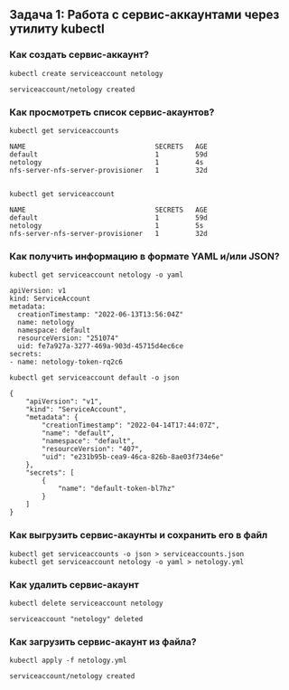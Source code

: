 ## Задача 1: Работа с сервис-аккаунтами через утилиту kubectl

### Как создать сервис-аккаунт?

```
kubectl create serviceaccount netology

serviceaccount/netology created
```

### Как просмотреть список сервис-акаунтов?

```
kubectl get serviceaccounts

NAME                                SECRETS   AGE
default                             1         59d
netology                            1         4s
nfs-server-nfs-server-provisioner   1         32d


kubectl get serviceaccount

NAME                                SECRETS   AGE
default                             1         59d
netology                            1         5s
nfs-server-nfs-server-provisioner   1         32d
```

### Как получить информацию в формате YAML и/или JSON?

```
kubectl get serviceaccount netology -o yaml

apiVersion: v1
kind: ServiceAccount
metadata:
  creationTimestamp: "2022-06-13T13:56:04Z"
  name: netology
  namespace: default
  resourceVersion: "251074"
  uid: fe7a927a-3277-469a-903d-45715d4ec6ce
secrets:
- name: netology-token-rq2c6

```

```
kubectl get serviceaccount default -o json

{
    "apiVersion": "v1",
    "kind": "ServiceAccount",
    "metadata": {
        "creationTimestamp": "2022-04-14T17:44:07Z",
        "name": "default",
        "namespace": "default",
        "resourceVersion": "407",
        "uid": "e231b95b-cea9-46ca-826b-8ae03f734e6e"
    },
    "secrets": [
        {
            "name": "default-token-bl7hz"
        }
    ]
}
```

### Как выгрузить сервис-акаунты и сохранить его в файл

```
kubectl get serviceaccounts -o json > serviceaccounts.json
kubectl get serviceaccount netology -o yaml > netology.yml
```

### Как удалить сервис-акаунт

```
kubectl delete serviceaccount netology

serviceaccount "netology" deleted
```

### Как загрузить сервис-акаунт из файла?

```
kubectl apply -f netology.yml

serviceaccount/netology created
```

